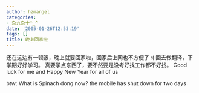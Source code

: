 ```yaml
---
author: hzmangel
categories:
- 杂九杂十^_^
date: '2005-01-26T12:53:19'
tags: []
title: 晚上回家啦
---
```

还在这边有一顿饭，晚上就要回家啦，回家后上网也不方便了 :(
回去做翻译，下学期好好学习。
真要学点东西了，要不然要是没考好找工作都不好找。
Good luck for me and Happy New Year for all of us

btw: What is Spinach dong now? the mobile has shut down for two days